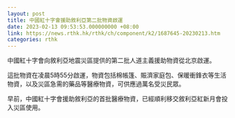 ```yaml
---
layout: post
title: 中國紅十字會援助敘利亞第二批物資啟運
date: 2023-02-13 09:53:53.000000000 +08:00
link: https://news.rthk.hk/rthk/ch/component/k2/1687645-20230213.htm
categories: rthk
---
```


中國紅十字會向敘利亞地震災區提供的第二批人道主義援助物資從北京啟運。

這批物資在凌晨5時55分啟運，物資包括棉帳篷、賑濟家庭包、保暖衝鋒衣等生活物資，以及災區急需的藥品等醫療物資，可供應過萬名受災民眾。

早前，中國紅十字會援助敘利亞的首批醫療物資，已經順利移交敘利亞紅新月會投入災區使用。
